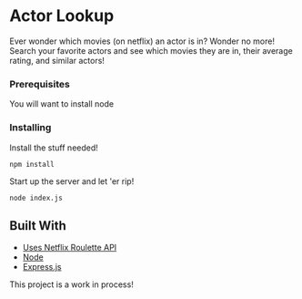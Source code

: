 # Actor Lookup 

Ever wonder which movies (on netflix) an actor is in? Wonder no more!
Search your favorite actors and see which movies they are in, their average rating,
and similar actors!


### Prerequisites

You will want to install node


### Installing

Install the stuff needed!
```
npm install
```

Start up the server and let 'er rip!
```
node index.js
```

## Built With

* [Uses Netflix Roulette API](https://market.mashape.com/community/netflix-roulette)
* [Node](https://nodejs.org/en/)
* [Express.js](https://expressjs.com/)

This project is a work in process!